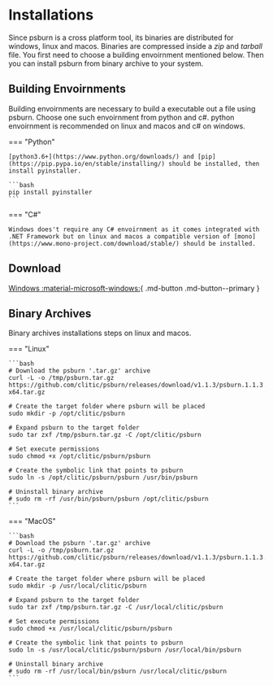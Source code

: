 # Installations

Since psburn is a cross platform tool, its binaries are distributed for windows, linux and macos. Binaries are compressed inside a *zip* and *tarball* file. You first need to choose a building envoirnment mentioned below. Then you can install psburn from binary archive to your system.

## Building Envoirnments

Building envoirnments are necessary to build a executable out a file using psburn. Choose one such envoirnment from python and c#. python envoirnment is recommended on linux and macos and c# on windows. 

=== "Python"

	[python3.6+](https://www.python.org/downloads/) and [pip](https://pip.pypa.io/en/stable/installing/) should be installed, then install pyinstaller.

	```bash
	pip install pyinstaller
	```

=== "C#"

	Windows does't require any C# envoirnment as it comes integrated with .NET Framework but on linux and macos a compatible version of [mono](https://www.mono-project.com/download/stable/) should be installed.

## Download

[Windows :material-microsoft-windows:](https://github.com/clitic/psburn/releases/download/v1.1.3/psburn.1.1.3.win-x64.exe){ .md-button .md-button--primary }

## Binary Archives

Binary archives installations steps on linux and macos.

=== "Linux"

	```bash
	# Download the psburn '.tar.gz' archive
	curl -L -o /tmp/psburn.tar.gz https://github.com/clitic/psburn/releases/download/v1.1.3/psburn.1.1.3.linux-x64.tar.gz

	# Create the target folder where psburn will be placed
	sudo mkdir -p /opt/clitic/psburn

	# Expand psburn to the target folder
	sudo tar zxf /tmp/psburn.tar.gz -C /opt/clitic/psburn

	# Set execute permissions
	sudo chmod +x /opt/clitic/psburn/psburn

	# Create the symbolic link that points to psburn
	sudo ln -s /opt/clitic/psburn/psburn /usr/bin/psburn

	# Uninstall binary archive
	# sudo rm -rf /usr/bin/psburn/psburn /opt/clitic/psburn
	```

=== "MacOS"

	```bash
	# Download the psburn '.tar.gz' archive
	curl -L -o /tmp/psburn.tar.gz https://github.com/clitic/psburn/releases/download/v1.1.3/psburn.1.1.3.osx-x64.tar.gz

	# Create the target folder where psburn will be placed
	sudo mkdir -p /usr/local/clitic/psburn

	# Expand psburn to the target folder
	sudo tar zxf /tmp/psburn.tar.gz -C /usr/local/clitic/psburn

	# Set execute permissions
	sudo chmod +x /usr/local/clitic/psburn/psburn

	# Create the symbolic link that points to psburn
	sudo ln -s /usr/local/clitic/psburn/psburn /usr/local/bin/psburn

	# Uninstall binary archive
	# sudo rm -rf /usr/local/bin/psburn /usr/local/clitic/psburn
	```
